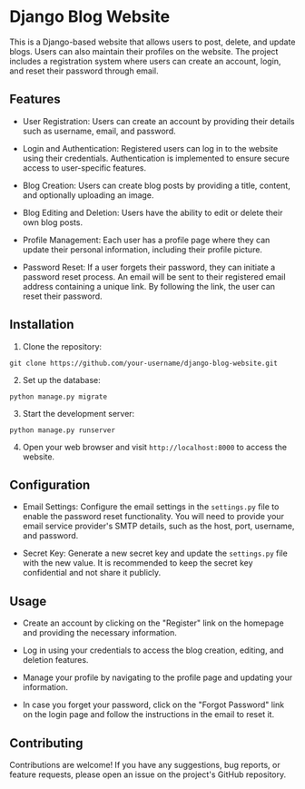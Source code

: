 # Django Blog Website

This is a Django-based website that allows users to post, delete, and update blogs. Users can also maintain their profiles on the website. The project includes a registration system where users can create an account, login, and reset their password through email.

## Features

- User Registration: Users can create an account by providing their details such as username, email, and password.

- Login and Authentication: Registered users can log in to the website using their credentials. Authentication is implemented to ensure secure access to user-specific features.

- Blog Creation: Users can create blog posts by providing a title, content, and optionally uploading an image.

- Blog Editing and Deletion: Users have the ability to edit or delete their own blog posts.

- Profile Management: Each user has a profile page where they can update their personal information, including their profile picture.

- Password Reset: If a user forgets their password, they can initiate a password reset process. An email will be sent to their registered email address containing a unique link. By following the link, the user can reset their password.

## Installation

1. Clone the repository:

```
git clone https://github.com/your-username/django-blog-website.git
```

2. Set up the database:

```
python manage.py migrate
```

3. Start the development server:

```
python manage.py runserver
```

4. Open your web browser and visit `http://localhost:8000` to access the website.

## Configuration

- Email Settings: Configure the email settings in the `settings.py` file to enable the password reset functionality. You will need to provide your email service provider's SMTP details, such as the host, port, username, and password.

- Secret Key: Generate a new secret key and update the `settings.py` file with the new value. It is recommended to keep the secret key confidential and not share it publicly.

## Usage

- Create an account by clicking on the "Register" link on the homepage and providing the necessary information.

- Log in using your credentials to access the blog creation, editing, and deletion features.

- Manage your profile by navigating to the profile page and updating your information.

- In case you forget your password, click on the "Forgot Password" link on the login page and follow the instructions in the email to reset it.

## Contributing

Contributions are welcome! If you have any suggestions, bug reports, or feature requests, please open an issue on the project's GitHub repository.
